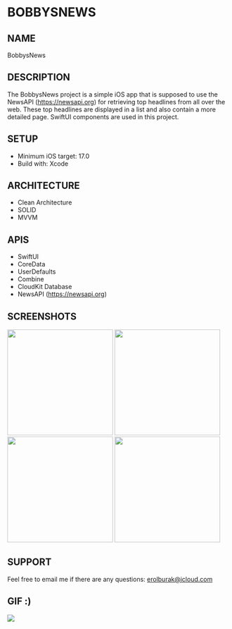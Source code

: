 # BOBBYSNEWS

## NAME
BobbysNews

## DESCRIPTION
The BobbysNews project is a simple iOS app that is supposed to use the NewsAPI (https://newsapi.org) for retrieving top headlines from all over the web. These top headlines are displayed in a list and also contain a more detailed page. SwiftUI components are used in this project.

## SETUP
- Minimum iOS target: 17.0
- Build with: Xcode

## ARCHITECTURE
- Clean Architecture
- SOLID
- MVVM

## APIS
- SwiftUI
- CoreData
- UserDefaults
- Combine
- CloudKit Database
- NewsAPI (https://newsapi.org)

## SCREENSHOTS
<img src="https://github.com/erolburak/bobbysnews/assets/140210017/006ee81e-930d-42cf-8b56-0b31405121a4" style=" width:240px">
<img src="https://github.com/erolburak/bobbysnews/assets/140210017/1a589304-f163-48dd-9e33-384b0f484f6c" style=" width:240px">
<img src="https://github.com/erolburak/bobbysnews/assets/140210017/cceefd36-0abf-42a4-8d50-5d5d9a49cea5" style=" width:240px">
<img src="https://github.com/erolburak/bobbysnews/assets/140210017/2ceff96e-d374-490e-aada-0b61adc0d948" style=" width:240px">

## SUPPORT
Feel free to email me if there are any questions: erolburak@icloud.com

## GIF :)
<img src="https://media3.giphy.com/media/v1.Y2lkPTc5MGI3NjExdDI3emQxaHl0bm5uZmNsaXRtNzNjcDRvN2s3OXV4NmFxMnR3d2didyZlcD12MV9pbnRlcm5hbF9naWZfYnlfaWQmY3Q9Zw/Ws6T5PN7wHv3cY8xy8/giphy.gif"/>
